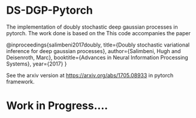 # DS-DGP-Pytorch
The implementation of doubly stochastic deep gaussian processes in pytorch. The work done is based on the This code accompanies the paper

@inproceedings{salimbeni2017doubly, title={Doubly stochastic variational inference for deep gaussian processes}, author={Salimbeni, Hugh and Deisenroth, Marc}, booktitle={Advances in Neural Information Processing Systems}, year={2017} }

See the arxiv version at https://arxiv.org/abs/1705.08933 in pytorch framework.

# Work in Progress....
